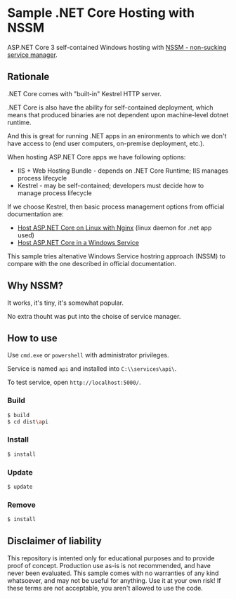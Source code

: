 # Sample .NET Core Hosting with NSSM

ASP.NET Core 3 self-contained Windows hosting with [NSSM - non-sucking service manager](https://nssm.cc/).

## Rationale

.NET Core comes with "built-in" Kestrel HTTP server.

.NET Core is also have the ability for self-contained deployment,
which means that produced binaries are not dependent upon machine-level dotnet runtime.

And this is great for running .NET apps in an enironments 
to which we don't have access to (end user computers, on-premise deployment, etc.).

When hosting ASP.NET Core apps we have following options:
* IIS + Web Hosting Bundle - depends on .NET Core Runtime; IIS manages process lifecycle
* Kestrel - may be self-contained; developers must decide how to manage process lifecycle

If we choose Kestrel, then basic process management options from official documentation are:
* [Host ASP.NET Core on Linux with Nginx](https://docs.microsoft.com/en-us/aspnet/core/host-and-deploy/linux-nginx) (linux daemon for .net app used)
* [Host ASP.NET Core in a Windows Service](https://docs.microsoft.com/en-us/aspnet/core/host-and-deploy/windows-service)

This sample tries altenative Windows Service hostring approach (NSSM)
to compare with the one described in official documentation.

## Why NSSM?

It works, it's tiny, it's somewhat popular.

No extra thouht was put into the choise of service manager.

## How to use

Use `cmd.exe` or `powershell` with administrator privileges.

Service is named `api` and installed into `C:\\services\api\`.

To test service, open `http://localhost:5000/`.

### Build

```bash
$ build
$ cd dist\api
```

### Install

```bash
$ install
```

### Update

```bash
$ update
```

### Remove

```bash
$ install
```

## Disclaimer of liability

This repository is intented only for educational purposes and to provide proof of concept.
Production use as-is is not recommended, and have never been evaluated.
This sample comes with no warranties of any kind whatsoever,
and may not be useful for anything.  Use it at your own risk!
If these terms are not acceptable, you aren't allowed to use the code.